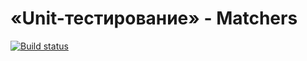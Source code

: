 # «Unit-тестирование» - Matchers
[![Build status](https://ci.appveyor.com/api/projects/status/v11hbyjrihnbc69k?svg=true)](https://ci.appveyor.com/project/fasca23/ajs-4-2)